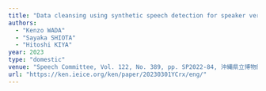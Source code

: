 ```yaml
---
title: "Data cleansing using synthetic speech detection for speaker verification "
authors:
  - "Kenzo WADA"
  - "Sayaka SHIOTA"
  - "Hitoshi KIYA"
year: 2023
type: "domestic"
venue: "Speech Committee, Vol. 122, No. 389, pp. SP2022-84, 沖縄県立博物館・美術館 , 2023-03-01."
url: "https://ken.ieice.org/ken/paper/20230301YCrx/eng/"
---
```

